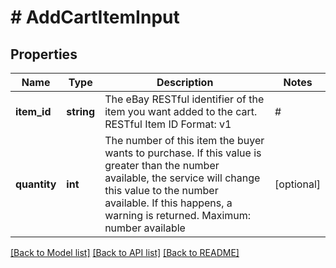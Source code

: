 # # AddCartItemInput

## Properties

Name | Type | Description | Notes
------------ | ------------- | ------------- | -------------
**item_id** | **string** | The eBay RESTful identifier of the item you want added to the cart. RESTful Item ID Format: v1|#|# For example: v1|2**********2|0 v1|1**********2|4**********2 For more information about item ID for RESTful APIs, see the Legacy API compatibility section of the Buy APIs Overview. Maximum number of items in a cart: 100 | [optional]
**quantity** | **int** | The number of this item the buyer wants to purchase. If this value is greater than the number available, the service will change this value to the number available. If this happens, a warning is returned. Maximum: number available | [optional]

[[Back to Model list]](../../README.md#models) [[Back to API list]](../../README.md#endpoints) [[Back to README]](../../README.md)
